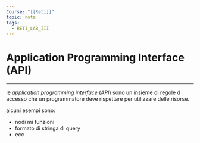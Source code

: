 ```yaml
---
Course: "[[Reti]]"
topic: nota
tags:
  - RETI_LAB_III
---
```



# Application Programming Interface (API)
---
le _application programming interface_  (_API_) sono  un insieme di regole d accesso che un programmatore deve rispettare per utilizzare delle risorse.

alcuni esempi sono:
- nodi mi funzioni 
- formato di stringa di query 
- ecc
